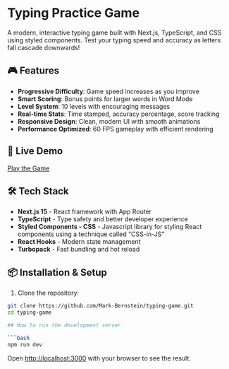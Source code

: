 # Typing Practice Game

A modern, interactive typing game built with Next.js, TypeScript, and CSS using styled components. Test your typing speed and accuracy as letters fall cascade downwards!

## 🎮 Features

- **Progressive Difficulty**: Game speed increases as you improve
- **Smart Scoring**: Bonus points for larger words in Word Mode
- **Level System**: 10 levels with encouraging messages
- **Real-time Stats**: Time stamped, accuracy percentage, score tracking
- **Responsive Design**: Clean, modern UI with smooth animations
- **Performance Optimized**: 60 FPS gameplay with efficient rendering

## 🚀 Live Demo

[Play the Game](https://typing-practice-game-six.vercel.app/)

## 🛠️ Tech Stack

- **Next.js 15** - React framework with App Router
- **TypeScript** - Type safety and better developer experience
- **Styled Components - CSS** - Javascript library for styling React components using a technique called "CSS-in-JS"
- **React Hooks** - Modern state management
- **Turbopack** - Fast bundling and hot reload

## 📦 Installation & Setup

1. Clone the repository:

````bash
git clone https://github.com/Mark-Bernstein/typing-game.git
cd typing-game

## How to run the development server

```bash
npm run dev
````

Open [http://localhost:3000](http://localhost:3000) with your browser to see the result.
